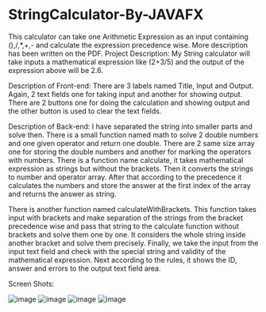 # StringCalculator-By-JAVAFX
This calculator can take one Arithmetic Expression as an input containing (),/,*,+,- and calculate the expression precedence wise. More description has been written on the PDF.
Project Description:
My String calculator will take inputs a mathematical expression like (2+3/5) and the output of the expression above will be 2.6.

Description of Front-end: There are 3 labels named Title, Input and Output. Again, 2 text fields one for taking input and another for showing output. There are 2 buttons one for doing the calculation and showing output and the other button is used to clear the text fields.

Description of Back-end: I have separated the string into smaller parts and solve then. 
There is a small function named math to solve 2 double numbers and one given operator and return one double.
There are 2 same size array one for storing the double numbers and another for marking the operators with numbers. 
There is a function name calculate, it takes mathematical expression as strings but without the brackets. Then it converts the strings to number and operator array. After that according to the precedence it calculates the numbers and store the answer at the first index of the array and returns the answer as string.

There is another function named calculateWithBrackets. This function takes input with brackets and make separation of the strings from the bracket precedence wise and pass that string to the calculate function without brackets and solve them one by one. It considers the whole string inside another bracket and solve them precisely.
Finally, we take the input from the input text field and check with the special string and validity of the mathematical expression. Next according to the rules, it shows the ID, answer and errors to the output text field area.



Screen Shots:
  
![image](https://user-images.githubusercontent.com/66480107/185978004-e4d406e6-4c06-4f49-ba96-2e8816d6f9ab.png)
![image](https://user-images.githubusercontent.com/66480107/185978064-1a585e0c-083f-48e9-b9c0-7ccc52e32495.png)
![image](https://user-images.githubusercontent.com/66480107/185978111-de86646a-da7a-45dc-8abf-b73c7919c851.png)
![image](https://user-images.githubusercontent.com/66480107/185978129-abdfe9a2-6ee2-43e3-b6de-ebfd8b31e9cf.png)
